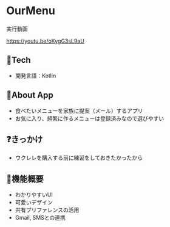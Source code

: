 # OurMenu　
実行動画

https://youtu.be/oKygG3sL9aU

## 🗻Tech
- 開発言語：Kotlin

## 📱About App
- 食べたいメニューを家族に提案（メール）するアプリ
- お気に入り、頻繁に作るメニューは登録済みなので選びやすい

## ❓きっかけ

- ウクレレを購入する前に練習をしておきたかったから

## 🔧機能概要
- わかりやすいUI
- 可愛いデザイン
- 共有プリファレンスの活用
- Gmail, SMSとの連携

